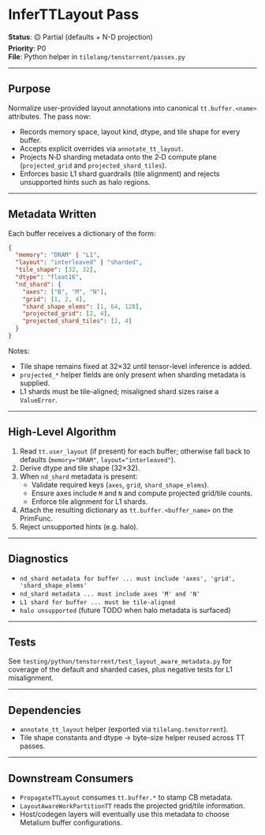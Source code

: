 # InferTTLayout Pass

**Status**: 🟡 Partial (defaults + N-D projection)  
**Priority**: P0  
**File**: Python helper in `tilelang/tenstorrent/passes.py`

---

## Purpose

Normalize user-provided layout annotations into canonical `tt.buffer.<name>`
attributes. The pass now:

- Records memory space, layout kind, dtype, and tile shape for every buffer.
- Accepts explicit overrides via `annotate_tt_layout`.
- Projects N‑D sharding metadata onto the 2‑D compute plane (`projected_grid`
  and `projected_shard_tiles`).
- Enforces basic L1 shard guardrails (tile alignment) and rejects unsupported
  hints such as halo regions.

---

## Metadata Written

Each buffer receives a dictionary of the form:

```json
{
  "memory": "DRAM" | "L1",
  "layout": "interleaved" | "sharded",
  "tile_shape": [32, 32],
  "dtype": "float16",
  "nd_shard": {
    "axes": ["B", "M", "N"],
    "grid": [1, 2, 4],
    "shard_shape_elems": [1, 64, 128],
    "projected_grid": [2, 4],
    "projected_shard_tiles": [2, 4]
  }
}
```

Notes:
- Tile shape remains fixed at 32×32 until tensor-level inference is added.
- `projected_*` helper fields are only present when sharding metadata is
  supplied.
- L1 shards must be tile-aligned; misaligned shard sizes raise a `ValueError`.

---

## High-Level Algorithm

1. Read `tt.user_layout` (if present) for each buffer; otherwise fall back to
   defaults (`memory="DRAM"`, `layout="interleaved"`).
2. Derive dtype and tile shape (32×32).
3. When `nd_shard` metadata is present:
   - Validate required keys (`axes`, `grid`, `shard_shape_elems`).
   - Ensure axes include `M` and `N` and compute projected grid/tile counts.
   - Enforce tile alignment for L1 shards.
4. Attach the resulting dictionary as `tt.buffer.<buffer_name>` on the PrimFunc.
5. Reject unsupported hints (e.g. halo).

---

## Diagnostics

- `nd_shard metadata for buffer ... must include 'axes', 'grid', 'shard_shape_elems'`
- `nd_shard metadata ... must include axes 'M' and 'N'`
- `L1 shard for buffer ... must be tile-aligned`
- `halo unsupported` (future TODO when halo metadata is surfaced)

---

## Tests

See `testing/python/tenstorrent/test_layout_aware_metadata.py` for coverage of the default
and sharded cases, plus negative tests for L1 misalignment.

---

## Dependencies

- `annotate_tt_layout` helper (exported via `tilelang.tenstorrent`).
- Tile shape constants and dtype → byte-size helper reused across TT passes.

---

## Downstream Consumers

- `PropagateTTLayout` consumes `tt.buffer.*` to stamp CB metadata.
- `LayoutAwareWorkPartitionTT` reads the projected grid/tile information.
- Host/codegen layers will eventually use this metadata to choose Metalium
  buffer configurations.
